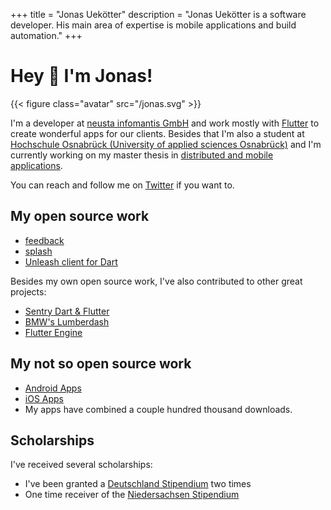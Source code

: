 +++
title = "Jonas Uekötter"
description = "Jonas Uekötter is a software developer. His main area of expertise is mobile applications and build automation."
+++

# Hey 👋 I'm Jonas!

{{< figure class="avatar" src="/jonas.svg" >}}

I'm a developer at [neusta infomantis GmbH](https://www.infomantis.de) and 
work mostly with [Flutter](https://flutter.dev) to create wonderful apps for our
clients.
Besides that I'm also a student at [Hochschule Osnabrück (University of applied sciences Osnabrück)](https://hs-osnabrueck.de) and I'm currently working on my 
master thesis in [distributed and mobile applications](https://www.hs-osnabrueck.de/de/studium/studienangebot/master/informatik-verteilte-und-mobile-anwendungen-msc/). 

You can reach and follow me on [Twitter](https://twitter.com/ue_man) if you want to.

## My open source work

- [feedback](https://pub.dev/packages/feedback)
- [splash](https://pub.dev/packages/splash)
- [Unleash client for Dart](https://pub.dev/packages/unleash)

Besides my own open source work, I've also contributed to other great projects: 

- [Sentry Dart & Flutter](https://github.com/getsentry/sentry-dart/commits?author=ueman)
- [BMW's Lumberdash](https://github.com/bmw-tech/lumberdash/commits?author=ueman)
- [Flutter Engine](https://github.com/flutter/engine/commits?author=ueman)

## My not so open source work

- [Android Apps](https://play.google.com/store/apps/developer?id=Jonas+Uek%C3%B6tter)
- [iOS Apps](https://apps.apple.com/de/developer/jonas-uekoetter/id1181110867)
- My apps have combined a couple hundred thousand downloads.

## Scholarships
I've received several scholarships:

- I've been granted a [Deutschland Stipendium](https://www.deutschlandstipendium.de/) two times
- One time receiver of the [Niedersachsen Stipendium](https://www.hs-osnabrueck.de/landesstipendium-niedersachsen/)

